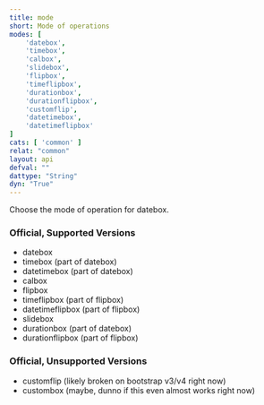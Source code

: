 ```yaml
---
title: mode
short: Mode of operations
modes: [
	'datebox',
	'timebox',
	'calbox',
	'slidebox',
	'flipbox',
	'timeflipbox',
	'durationbox',
	'durationflipbox',
	'customflip',
	'datetimebox',
	'datetimeflipbox'
]
cats: [ 'common' ]
relat: "common"
layout: api
defval: ""
dattype: "String"
dyn: "True"
---
```


Choose the mode of operation for datebox.

### Official, Supported Versions

 - datebox
 - timebox (part of datebox)
 - datetimebox (part of datebox)
 - calbox
 - flipbox
 - timeflipbox (part of flipbox)
 - datetimeflipbox (part of flipbox)
 - slidebox 
 - durationbox (part of datebox)
 - durationflipbox (part of flipbox)

### Official, Unsupported Versions

 - customflip (likely broken on bootstrap v3/v4 right now)
 - custombox (maybe, dunno if this even almost works right now)
